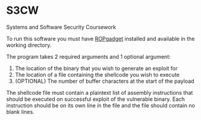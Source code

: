 # S3CW

Systems and Software Security Coursework

To run this software you must have [ROPgadget](https://github.com/JonathanSalwan/ROPgadget) installed and available in the working directory.

The program takes 2 required arguments and 1 optional argument:
1. The location of the binary that you wish to generate an exploit for
2. The location of a file containing the shellcode you wish to execute
3. (OPTIONAL) The number of buffer characters at the start of the payload

The shellcode file must contain a plaintext list of assembly instructions that should be executed on successful exploit of the vulnerable binary. Each instruction should be on its own line in the file and the file should contain no blank lines.